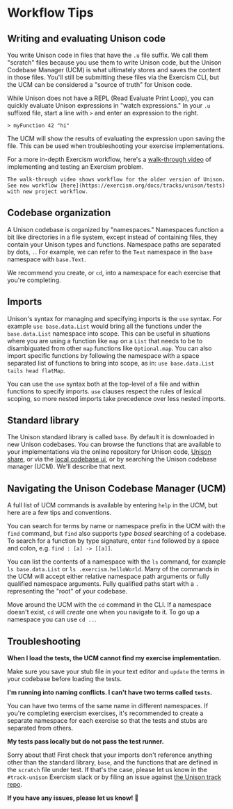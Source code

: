 # Workflow Tips

## Writing and evaluating Unison code

You write Unison code in files that have the `.u` file suffix. We call them "scratch" files because you use them to write Unison code, but the Unison Codebase Manager (UCM) is what ultimately stores and saves the content in those files. You'll still be submitting these files via the Exercism CLI, but the UCM can be considered a "source of truth" for Unison code.

While Unison does not have a REPL (Read Evaluate Print Loop), you can quickly evaluate Unison expressions in "watch expressions." In your `.u` suffixed file, start a line with `>` and enter an expression to the right.

```
> myFunction 42 "hi"
```

The UCM will show the results of evaluating the expression upon saving the file. This can be used when troubleshooting your exercise implementations.

For a more in-depth Exercism workflow, here's a [walk-through video][walk-through-vid] of implementing and testing an Exercism problem.

```exercism/caution
The walk-through video shows workflow for the older version of Unison. See new workflow [here](https://exercism.org/docs/tracks/unison/tests) with new project workflow.
```

## Codebase organization

A Unison codebase is organized by "namespaces." Namespaces function a bit like directories in a file system, except instead of containing files, they contain your Unison types and functions. Namespace paths are separated by dots, `.`. For example, we can refer to the `Text` namespace in the `base` namespace with `base.Text`.

We recommend you create, or `cd`, into a namespace for each exercise that you're completing.

## Imports

Unison's syntax for managing and specifying imports is the `use` syntax. For example `use base.data.List` would bring all the functions under the `base.data.List` namespace into scope. This can be useful in situations where you are using a function like `map` on a `List` that needs to be to disambiguated from other `map` functions like `Optional.map`. You can also import specific functions by following the namespace with a space separated list of functions to bring into scope, as in: `use base.data.List tails head flatMap`.

You can use the `use` syntax both at the top-level of a file and within functions to specify imports. `use` clauses respect the rules of lexical scoping, so more nested imports take precedence over less nested imports.

## Standard library

The Unison standard library is called `base`. By default it is downloaded in new Unison codebases. You can browse the functions that are available to your implementations via the online repository for Unison code, [Unison share][unison-share], or via the [local codebase ui][local-codebase-ui], or by searching the Unison codebase manager (UCM). We'll describe that next.

## Navigating the Unison Codebase Manager (UCM)

A full list of UCM commands is available by entering `help` in the UCM, but here are a few tips and conventions.

You can search for terms by name or namespace prefix in the UCM with the `find` command, but `find` also supports _type based_ searching of a codebase. To search for a function by type signature, enter `find` followed by a space and colon, e.g. `find : [a] -> [[a]]`.

You can list the contents of a namespace with the `ls` command, for example `ls base.data.List` or `ls .exercism.helloWorld`. Many of the commands in the UCM will accept either relative namespace path arguments or fully qualified namespace arguments. Fully qualified paths start with a `.` representing the "root" of your codebase.

Move around the UCM with the `cd` command in the CLI. If a namespace doesn't exist, `cd` will _create_ one when you navigate to it. To go up a namespace you can use `cd ..`.

## Troubleshooting

__When I load the tests, the UCM cannot find my exercise implementation.__

Make sure you save your stub file in your text editor and `update` the terms in your codebase before loading the tests.

__I'm running into naming conflicts. I can't have two terms called `tests`.__

You can have two terms of the same name in different namespaces. If you're completing exercism exercises, it's recommended to create a separate namespace for each exercise so that the tests and stubs are separated from others.

__My tests pass locally but do not pass the test runner.__

Sorry about that! First check that your imports don't reference anything other than the standard library, `base`, and the functions that are defined in the `scratch` file under test. If that's the case, please let us know in the `#track-unison` Exercism slack or by filing an issue against [the Unison track repo][unison-track-repo].

__If you have any issues, please let us know! 🙂__

[walk-through-vid]: https://www.youtube.com/watch?v=4UMaaiJnWGY
[unison-share]: https://share.unison-lang.org/@unison/code/latest/namespaces/public/base/latest
[local-codebase-ui]: https://www.unison-lang.org/learn/tooling/local-codebase-u-i/
[unison-track-repo]: https://github.com/exercism/unison

